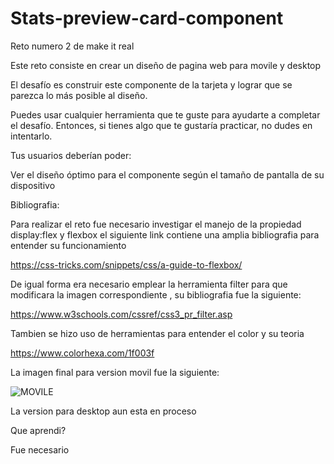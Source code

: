 # Stats-preview-card-component

Reto numero 2 de make it real 

Este reto consiste en crear un diseño de pagina web para movile y desktop 



El desafío es construir este componente de la tarjeta y lograr que se parezca lo más posible al diseño.

Puedes usar cualquier herramienta que te guste para ayudarte a completar el desafío. Entonces, si tienes algo que te gustaría practicar, no dudes en intentarlo.

Tus usuarios deberían poder:

Ver el diseño óptimo para el componente según el tamaño de pantalla de su dispositivo

Bibliografia:

Para realizar el reto fue necesario investigar el manejo de la propiedad display:flex y flexbox el siguiente link contiene una amplia bibliografia para entender su funcionamiento

https://css-tricks.com/snippets/css/a-guide-to-flexbox/

De igual forma era necesario emplear la herramienta filter para que modificara la imagen correspondiente , su bibliografia fue la siguiente:

https://www.w3schools.com/cssref/css3_pr_filter.asp

Tambien se hizo uso de herramientas para entender el color y su teoria 

https://www.colorhexa.com/1f003f

La imagen final para version movil fue la siguiente: 


![MOVILE](https://user-images.githubusercontent.com/79812118/195470293-ab4f025e-8b19-492f-b39a-ebaaab710caa.jpg)

La version para desktop aun esta en proceso 

Que aprendi? 

Fue necesario 
